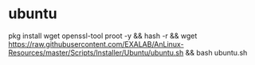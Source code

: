 # ubuntu
pkg install wget openssl-tool proot -y &amp;&amp; hash -r &amp;&amp; wget https://raw.githubusercontent.com/EXALAB/AnLinux-Resources/master/Scripts/Installer/Ubuntu/ubuntu.sh &amp;&amp; bash ubuntu.sh
